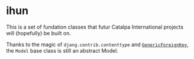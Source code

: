 # ihun

This is a set of fundation classes that futur Catalpa International
projects will (hopefully) be built on.

Thanks to the magic of `djang.contrib.contenttype` and
[`GenericForeignKey`][gen], the `Model` base class is still an
abstract Model.

[gen]:https://docs.djangoproject.com/en/dev/ref/contrib/contenttypes/#django.contrib.contenttypes.generic.GenericForeignKey
